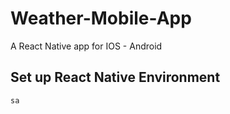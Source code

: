 # Weather-Mobile-App
A React Native app for IOS - Android

## Set up React Native Environment

<code>sa</code>
